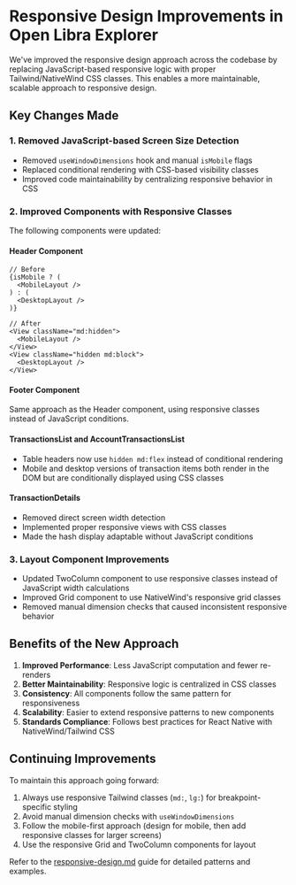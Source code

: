 # Responsive Design Improvements in Open Libra Explorer

We've improved the responsive design approach across the codebase by replacing JavaScript-based responsive logic with proper Tailwind/NativeWind CSS classes. This enables a more maintainable, scalable approach to responsive design.

## Key Changes Made

### 1. Removed JavaScript-based Screen Size Detection

- Removed `useWindowDimensions` hook and manual `isMobile` flags
- Replaced conditional rendering with CSS-based visibility classes
- Improved code maintainability by centralizing responsive behavior in CSS

### 2. Improved Components with Responsive Classes

The following components were updated:

#### Header Component
```tsx
// Before
{isMobile ? (
  <MobileLayout />
) : (
  <DesktopLayout />
)}

// After
<View className="md:hidden">
  <MobileLayout />
</View>
<View className="hidden md:block">
  <DesktopLayout />
</View>
```

#### Footer Component
Same approach as the Header component, using responsive classes instead of JavaScript conditions.

#### TransactionsList and AccountTransactionsList
- Table headers now use `hidden md:flex` instead of conditional rendering
- Mobile and desktop versions of transaction items both render in the DOM but are conditionally displayed using CSS classes

#### TransactionDetails
- Removed direct screen width detection
- Implemented proper responsive views with CSS classes
- Made the hash display adaptable without JavaScript conditions

### 3. Layout Component Improvements

- Updated TwoColumn component to use responsive classes instead of JavaScript width calculations
- Improved Grid component to use NativeWind's responsive grid classes
- Removed manual dimension checks that caused inconsistent responsive behavior

## Benefits of the New Approach

1. **Improved Performance**: Less JavaScript computation and fewer re-renders
2. **Better Maintainability**: Responsive logic is centralized in CSS classes
3. **Consistency**: All components follow the same pattern for responsiveness
4. **Scalability**: Easier to extend responsive patterns to new components
5. **Standards Compliance**: Follows best practices for React Native with NativeWind/Tailwind CSS

## Continuing Improvements

To maintain this approach going forward:

1. Always use responsive Tailwind classes (`md:`, `lg:`) for breakpoint-specific styling
2. Avoid manual dimension checks with `useWindowDimensions`
3. Follow the mobile-first approach (design for mobile, then add responsive classes for larger screens)
4. Use the responsive Grid and TwoColumn components for layout

Refer to the [responsive-design.md](./responsive-design.md) guide for detailed patterns and examples. 